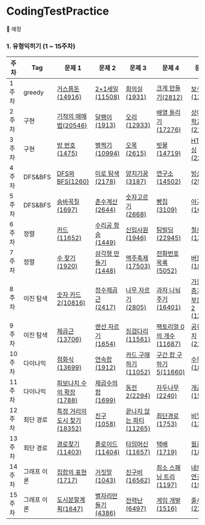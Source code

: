 # CodingTestPractice
:traffic_light:
예정

### 1. 유형익히기 (1 ~ 15주차)
| **주차** | **Tag**          | **문제 1**           | **문제 2**       |  **문제 3**       | **문제 4**  | **문제 5** | 
| -------- | --------------- | ------------------  | --------------  | --------------- | ----------   | ------------|
| 1주차    | greedy           |     <a href="https://www.acmicpc.net/problem/14916" target="_blank">거스름돈(14916)</a>            |    <a href="https://www.acmicpc.net/problem/11508" target="_black">2+1세일(11508)</a>            | <a href="https://www.acmicpc.net/problem/1931" target="_black">회의실(1931)</a> |  <a href="https://www.acmicpc.net/problem/2812" target="_black">크게 만들기(2812)</a> |      <a href="https://www.acmicpc.net/problem/1202" target="_black">보석 도둑(1202)</a>  
| 2주차    | 구현       |     <a href="https://www.acmicpc.net/problem/20546" target="_blank">기적의 매매법(20546)</a>                  |    <a href="https://www.acmicpc.net/problem/1913" target="_blank">달팽이(1913)</a>  |        <a href="https://www.acmicpc.net/problem/12933" target="_blank">오리(12933)</a>  |  <a href="https://www.acmicpc.net/problem/17276" target="_blank">배열 돌리기(17276)</a>  |  <a href="https://www.acmicpc.net/problem/21608" target="_blank">상어 초등학교(21608)</a>                                       
| 3주차    | 구현            |      <a href="https://www.acmicpc.net/problem/1475" target="_blank">방 번호(1475)</a>                  |    <a href="https://www.acmicpc.net/problem/10994" target="_blank">별찍기(10994)</a>  |        <a href="https://www.acmicpc.net/problem/2615" target="_blank">오목(2615)</a>  |  <a href="https://www.acmicpc.net/problem/14719" target="_blank">빗물(14719)</a>  |  <a href="https://www.acmicpc.net/problem/22859" target="_blank">HTML파싱(22859)</a>                                                                              
| 4주차    | DFS&BFS              |     <a href="https://www.acmicpc.net/problem/1260" target="_blank">DFS와 BFS(1260)</a>  |   <a href="https://www.acmicpc.net/problem/2178" target="_blank">미로 탐색(2178)</a> |    <a href="https://www.acmicpc.net/problem/3187" target="_blank">양치기꿍(3187)</a> | <a href="https://www.acmicpc.net/problem/14502" target="_blank">연구소(14502)</a> | <a href="https://www.acmicpc.net/problem/2573" target="_blank">빙산(2573)</a>         
| 5주차    | DFS&BFS               | <a href="https://www.acmicpc.net/problem/1697" target="_blank"> 숨바꼭질(1697)</a>    | <a href="https://www.acmicpc.net/problem/2644" target="_blank">촌수계산(2644)</a>   |      <a href="https://www.acmicpc.net/problem/2668" target="_blank">숫자고르기(2668)</a> |  <a href="https://www.acmicpc.net/problem/3109" target="_blank">빵집(3109)</a> | <a href="https://www.acmicpc.net/problem/16236" target="_blank">아기상어(16236)</a>  
| 6주차    | 정렬              |  <a href="https://www.acmicpc.net/problem/11652" target="_blank">카드(11652)</a>      |   <a href="https://www.acmicpc.net/problem/1449" target="_blank">수리공 항승(1449)</a>   |        <a href="https://www.acmicpc.net/problem/1946" target="_blank">신입사원(1946)</a>   | <a href="https://www.acmicpc.net/problem/22945" target="_blank">팀빌딩(22945)</a>   | <a href="https://www.acmicpc.net/problem/13334" target="_blank">철로(13334)</a>  
| 7주차    | 정렬              |  <a href="https://www.acmicpc.net/problem/1920" target="_blank">수 찾기(1920)</a>      |   <a href="https://www.acmicpc.net/problem/1448" target="_blank">삼각형 만들기(1448)</a>   |        <a href="https://www.acmicpc.net/problem/17503" target="_blank">맥주축제(17503)</a>   | <a href="https://www.acmicpc.net/problem/5052" target="_blank">전화번호 목록(5052)</a>   | <a href="https://www.acmicpc.net/problem/1838" target="_blank">버블정렬(1838)</a>     
| 8주차    | 이진 탐색               |   <a href="https://www.acmicpc.net/problem/10816" target="_blank">숫자 카드2(10816)</a> | <a href="https://www.acmicpc.net/problem/2417" target="_blank">정수제곱근(2417)</a>    |   <a href="https://www.acmicpc.net/problem/2805" target="_blank">나무 자르기(2805)</a> | <a href="https://www.acmicpc.net/problem/16401" target="_blank">과자 나눠주기(16401)</a>  | <a href="https://www.acmicpc.net/problem/12015" target="_blank">가장 긴 증가하는 부분 수열2 (12015)</a>
| 9주차    | 이진 탐색               |    <a href="https://www.acmicpc.net/problem/13706" target="_blank">제곱근(13706)</a>  |    <a href="https://www.acmicpc.net/problem/1654" target="_blank">랜선 자르기(1654)</a> |          <a href="https://www.acmicpc.net/problem/11561" target="_blank">징검다리(11561)</a> |  <a href="https://www.acmicpc.net/problem/11687" target="_blank">팩토리얼 0의 개수(11687)</a> |  <a href="https://www.acmicpc.net/problem/2110" target="_blank">공유기 설치(2110)</a>
| 10주차    | 다이나믹               |  <a href="https://www.acmicpc.net/problem/13699" target="_blank">점화식(13699)</a>   |   <a href="https://www.acmicpc.net/problem/1912" target="_blank">연속합(1912)</a> |         <a href="https://www.acmicpc.net/problem/11052" target="_blank">카드 구매하기(11052)</a> | <a href="https://www.acmicpc.net/problem/11660" target="_blank">구간 합 구하기 5(11660)</a> | <a href="https://www.acmicpc.net/problem/1823" target="_blank">수확(1823)</a>
| 11주차    | 다이나믹               |   <a href="https://www.acmicpc.net/problem/1788" target="_blank">파보나치 수의 확장(1788)</a>  | <a href="https://www.acmicpc.net/problem/1699" target="_blank">제곱수의 합(1699)</a>   |         <a href="https://www.acmicpc.net/problem/2294" target="_blank">동전2(2294)</a> | <a href="https://www.acmicpc.net/problem/2240" target="_blank">자두나무(2240)</a> | <a href="https://www.acmicpc.net/problem/1563" target="_blank">개근상(1563)</a>
| 12주차    | 최단 경로               |   <a href="https://www.acmicpc.net/problem/18352" target="_blank">특정 거리의 도시 찾기(18352)</a>  |  <a href="https://www.acmicpc.net/problem/1058" target="_blank">친구(1058)</a>  |    <a href="https://www.acmicpc.net/problem/11265" target="_blank">끝나지 않는 파티 (11265)</a> | <a href="https://www.acmicpc.net/problem/1753" target="_blank">최단경로(1753)</a> | <a href="https://www.acmicpc.net/problem/13424" target="_blank">비밀모임(13424)</a> 
| 13주차    | 최단 경로               |    <a href="https://www.acmicpc.net/problem/11403" target="_blank">경로찾기(11403)</a>  | <a href="https://www.acmicpc.net/problem/11404" target="_blank">플로이드(11404)</a>    |    <a href="https://www.acmicpc.net/problem/11657" target="_blank">타임머신(11657)</a>  | <a href="https://www.acmicpc.net/problem/1719" target="1719">택배(1719)</a> | <a href="https://www.acmicpc.net/problem/1865" target="_blank">웜홀(1865)</a> 
| 14주차    | 그래프 이론               |    <a href="https://www.acmicpc.net/problem/1717" target="_blank">집합의 표현(1717)</a>  |   <a href="https://www.acmicpc.net/problem/1043" target="_blank">거짓말(1043)</a>  |   <a href="https://www.acmicpc.net/problem/16562" target="_blank">친구비(16562)</a> |  <a href="https://www.acmicpc.net/problem/1197" target="_blank">최소 스패닝 트리(1197)</a> |  <a href="https://www.acmicpc.net/problem/1922" target="_blank">네트워크 연결(1922)</a> |
| 15주차    | 그래프 이론              |   <a href="https://www.acmicpc.net/problem/1647" target="_blank">도시분할계획(1647)</a>    |   <a href="https://www.acmicpc.net/problem/4386" target="_blank">별자리만들기(4386)</a>   |   <a href="https://www.acmicpc.net/problem/6497" target="_blank">전력난 (6497)</a> |  <a href="https://www.acmicpc.net/problem/1516" target="_blank">게임 개발(1516)</a>  |  <a href="https://www.acmicpc.net/problem/2252" target="_blank">줄세우기 (2252)</a> 

